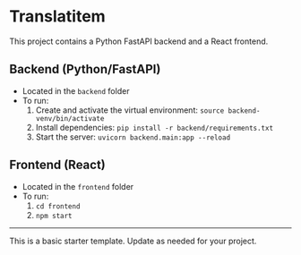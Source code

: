 # Translatitem

This project contains a Python FastAPI backend and a React frontend.

## Backend (Python/FastAPI)

- Located in the `backend` folder
- To run:
  1. Create and activate the virtual environment: `source backend-venv/bin/activate`
  2. Install dependencies: `pip install -r backend/requirements.txt`
  3. Start the server: `uvicorn backend.main:app --reload`

## Frontend (React)

- Located in the `frontend` folder
- To run:
  1. `cd frontend`
  2. `npm start`

---

This is a basic starter template. Update as needed for your project.
